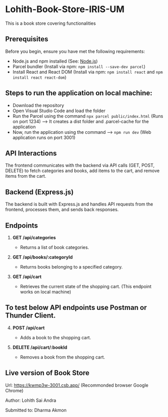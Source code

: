 # Lohith-Book-Store-IRIS-UM
 This is a book store covering functionalities

## Prerequisites

Before you begin, ensure you have met the following requirements:

- Node.js and npm installed (See: [Node.js](https://nodejs.org/))
- Parcel bundler (Install via npm: `npm install --save-dev parcel`)
- Install React and React DOM (Install via npm: `npm install react` and `npm install react react-dom`)

## Steps to run the application on local machine:

- Download the repository
- Open Visual Studio Code and load the folder
- Run the Parcel using the command `npx parcel public/index.html` (Runs on port 1234) --> It creates a dist folder and .parcel-cache for the application
- Now, run the application using the command --> `npm run dev` (Web application runs on port 3001)

## API Interactions

The frontend communicates with the backend via API calls (GET, POST, DELETE) to fetch categories and books, add items to the cart, and remove items from the cart.

## Backend (Express.js)

The backend is built with Express.js and handles API requests from the frontend, processes them, and sends back responses.

## Endpoints

1. **GET /api/categories**
   - Returns a list of book categories.

2. **GET /api/books/:categoryId**
   - Returns books belonging to a specified category.

3. **GET /api/cart**
   - Retrieves the current state of the shopping cart. (This endpoint works on local machine)
  
 ## To test below API endpoints use Postman or Thunder Client.

4. **POST /api/cart**
   - Adds a book to the shopping cart.

5. **DELETE /api/cart/:bookId**
   - Removes a book from the shopping cart.
  
## Live version of Book Store

Url: https://kwmp3w-3001.csb.app/ (Recommonded browser Google Chrome)

Author: Lohith Sai Andra

Submitted to: Dharma Akmon

